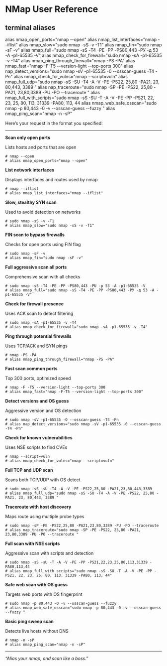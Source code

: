 # NMap User Reference



## terminal aliases


alias nmap_open_ports="nmap --open"
alias nmap_list_interfaces="nmap --iflist"
alias nmap_slow="sudo nmap -sS -v -T1"
alias nmap_fin="sudo nmap -sF -v"
alias nmap_full="sudo nmap -sS -Т4 -РЕ -РР -PS80,443 -РУ -д 53 -А -p1-65535 -V" alias nmap_check_for_firewall="sudo nmap -sA -p1-65535 -v -T4" 
alias nmap_ping_through_firewall="nmap -PS -PA"
alias nmap_fast="nmap -F-T5 --version-light --top-ports 300" alias nap_detect_versions="sudo nmap -sV -p1-65535 -0 --osscan-guess -T4 -Pn" 
alias nmap_check_for_vulns="nmap --script=vuln"
alias nmap_full_udp="sudo nmap -sS -SU -T4 -A -V -PE -PS22, 25,80 -PA21, 23, 80,443, 3389 " 
alias nap_traceroute="sudo nmap -SP -PE -PS22, 25,80 -PA21, 23,80,3389 -PU -PO --traceroute " 
alias nmap_full_with_scripts="sudo nmap -sS -SU -T -A -V -PE -PP -PS21, 22, 23, 25, 80, 113, 31339 -PA80, 113, 44 
alias nmap_web_safe_osscan="sudo nmap -p 80,443 -0 -v --osscan-guess --fuzzy " 
alias nmap_ping_scan="nmap -n -sP"




Here’s your request in the format you specified:

---

**Scan only open ports**

Lists hosts and ports that are open

```
# nmap --open
# alias nmap_open_ports="nmap --open"
```

**List network interfaces**

Displays interfaces and routes used by nmap

```
# nmap --iflist
# alias nmap_list_interfaces="nmap --iflist"
```

**Slow, stealthy SYN scan**

Used to avoid detection on networks

```
# sudo nmap -sS -v -T1
# alias nmap_slow="sudo nmap -sS -v -T1"
```

**FIN scan to bypass firewalls**

Checks for open ports using FIN flag

```
# sudo nmap -sF -v
# alias nmap_fin="sudo nmap -sF -v"
```

**Full aggressive scan all ports**

Comprehensive scan with all checks

```
# sudo nmap -sS -T4 -PE -PP -PS80,443 -PU -p 53 -A -p1-65535 -V
# alias nmap_full="sudo nmap -sS -Т4 -РЕ -РР -PS80,443 -РУ -д 53 -А -p1-65535 -V"
```

**Check for firewall presence**

Uses ACK scan to detect filtering

```
# sudo nmap -sA -p1-65535 -v -T4
# alias nmap_check_for_firewall="sudo nmap -sA -p1-65535 -v -T4"
```

**Ping through potential firewalls**

Uses TCP/ACK and SYN pings

```
# nmap -PS -PA
# alias nmap_ping_through_firewall="nmap -PS -PA"
```

**Fast scan common ports**

Top 300 ports, optimized speed

```
# nmap -F -T5 --version-light --top-ports 300
# alias nmap_fast="nmap -F-T5 --version-light --top-ports 300"
```

**Detect versions and OS guess**

Aggressive version and OS detection

```
# sudo nmap -sV -p1-65535 -O --osscan-guess -T4 -Pn
# alias nap_detect_versions="sudo nmap -sV -p1-65535 -0 --osscan-guess -T4 -Pn"
```

**Check for known vulnerabilities**

Uses NSE scripts to find CVEs

```
# nmap --script=vuln
# alias nmap_check_for_vulns="nmap --script=vuln"
```

**Full TCP and UDP scan**

Scans both TCP/UDP with OS detect

```
# sudo nmap -sS -sU -T4 -A -V -PE -PS22,25,80 -PA21,23,80,443,3389
# alias nmap_full_udp="sudo nmap -sS -SU -T4 -A -V -PE -PS22, 25,80 -PA21, 23, 80,443, 3389 "
```

**Traceroute with host discovery**

Maps route using multiple probe types

```
# sudo nmap -sP -PE -PS22,25,80 -PA21,23,80,3389 -PU -PO --traceroute
# alias nap_traceroute="sudo nmap -SP -PE -PS22, 25,80 -PA21, 23,80,3389 -PU -PO --traceroute "
```

**Full scan with NSE scripts**

Aggressive scan with scripts and detection

```
# sudo nmap -sS -sU -T -A -V -PE -PP -PS21,22,23,25,80,113,31339 -PA80,113,44
# alias nmap_full_with_scripts="sudo nmap -sS -SU -T -A -V -PE -PP -PS21, 22, 23, 25, 80, 113, 31339 -PA80, 113, 44"
```

**Safe web scan with OS guess**

Targets web ports with OS fingerprint

```
# sudo nmap -p 80,443 -O -v --osscan-guess --fuzzy
# alias nmap_web_safe_osscan="sudo nmap -p 80,443 -0 -v --osscan-guess --fuzzy "
```

**Basic ping sweep scan**

Detects live hosts without DNS

```
# nmap -n -sP
# alias nmap_ping_scan="nmap -n -sP"
```

---

_“Alias your nmap, and scan like a boss.”_